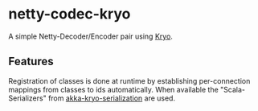 netty-codec-kryo
================

A simple Netty-Decoder/Encoder pair using [Kryo](http://github.github.com/github-flavored-markdown/sample_content.html).  

Features
--------
Registration of classes is done at runtime by establishing per-connection mappings from classes to ids automatically. 
When available the "Scala-Serializers" from [akka-kryo-serialization](https://github.com/romix/akka-kryo-serialization) are used.
